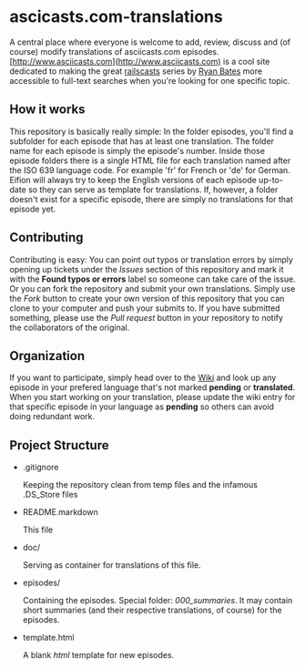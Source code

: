 ascicasts.com-translations
==========================

A central place where everyone is welcome to add, review, discuss and (of course) modify translations of asciicasts.com episodes. [http://www.asciicasts.com](http://www.asciicasts.com) is a cool site dedicated to making the great [railscasts](http://www.railscasts.com) series by [Ryan Bates](http://github.com/ryanb) more accessible to full-text searches when you're looking for one specific topic.

How it works
------------

This repository is basically really simple: In the folder episodes, you'll find a subfolder for each episode that has at least one translation. The folder name for each episode is simply the episode's number. Inside those episode folders there is a single HTML file for each translation named after the ISO 639 language code. For example 'fr' for French or 'de' for German. Eifion will always try to keep the English versions of each episode up-to-date so they can serve as template for translations. If, however, a folder doesn't exist for a specific episode, there are simply no translations for that episode yet.

Contributing
------------

Contributing is easy: You can point out typos or translation errors by simply opening up tickets under the *Issues* section of this repository and mark it with the **Found typos or errors** label so someone can take care of the issue. Or you can fork the repository and submit your own translations. Simply use the *Fork* button to create your own version of this repository that you can clone to your computer and push your submits to. If you have submitted something, please use the *Pull request* button in your repository to notify the collaborators of the original.

Organization
------------

If you want to participate, simply head over to the [Wiki](https://github.com/defaude/asciicasts.com-translations/wiki) and look up any episode in your prefered language that's not marked **pending** or **translated**. When you start working on your translation, please update the wiki entry for that specific episode in your language as **pending** so others can avoid doing redundant work.

Project Structure
-----------------

* .gitignore

    Keeping the repository clean from temp files and the infamous .DS_Store files

* README.markdown

    This file

* doc/

    Serving as container for translations of this file.

* episodes/

    Containing the episodes. Special folder: _000\_summaries_. It may contain short summaries (and their respective translations, of course) for the episodes.

* template.html

    A blank _html_ template for new episodes.